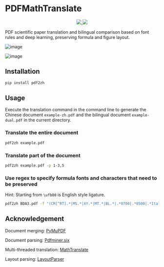 # PDFMathTranslate

<p align="center">
  <!-- PyPI -->
  <a href="https://pypi.org/project/pdf2zh/">
    <img src="https://img.shields.io/pypi/v/pdf2zh"/>
  </a>
  <!-- License -->
  <a href="./LICENSE">
    <img src="https://img.shields.io/github/license/Byaidu/PDFMathTranslate"/>
  </a>
</p>

PDF scientific paper translation and bilingual comparison based on font rules and deep learning, preserving formula and figure layout.

![image](https://github.com/user-attachments/assets/57e1cde6-c647-4af8-8f8f-587a40050dde)

![image](https://github.com/user-attachments/assets/25086601-c90a-40e3-bf30-1556f2f919ec)


## Installation

```bash
pip install pdf2zh
```

## Usage

Execute the translation command in the command line to generate the Chinese document `example-zh.pdf` and the bilingual document `example-dual.pdf` in the current directory.

### Translate the entire document

```bash
pdf2zh example.pdf
```

### Translate part of the document

```bash
pdf2zh example.pdf -p 1-3,5
```

### Use regex to specify formula fonts and characters that need to be preserved

Hint: Starting from `\ufb00` is English style ligature.

```bash
pdf2zh BDA3.pdf -f "(CM[^RT].*|MS.*|XY.*|MT.*|BL.*|.*0700|.*0500|.*Italic)" -c "(\(|\||\)|\+|=|\d|[\u0080-\ufaff])"
```

## Acknowledgement

Document merging: [PyMuPDF](https://github.com/pymupdf/PyMuPDF)

Document parsing: [Pdfminer.six](https://github.com/pdfminer/pdfminer.six)

Multi-threaded translation: [MathTranslate](https://github.com/SUSYUSTC/MathTranslate)

Layout parsing: [LayoutParser](https://github.com/Layout-Parser/layout-parser)
